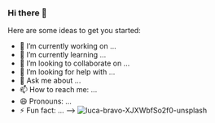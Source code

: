 ### Hi there 👋



Here are some ideas to get you started:

- 🔭 I’m currently working on ...
- 🌱 I’m currently learning ...
- 👯 I’m looking to collaborate on ...
- 🤔 I’m looking for help with ...
- 💬 Ask me about ...
- 📫 How to reach me: ...
- 😄 Pronouns: ...
- ⚡ Fun fact: ...
-->
![luca-bravo-XJXWbfSo2f0-unsplash](https://user-images.githubusercontent.com/79511332/111174567-d127a100-85a7-11eb-996b-8510b653705c.jpg)
